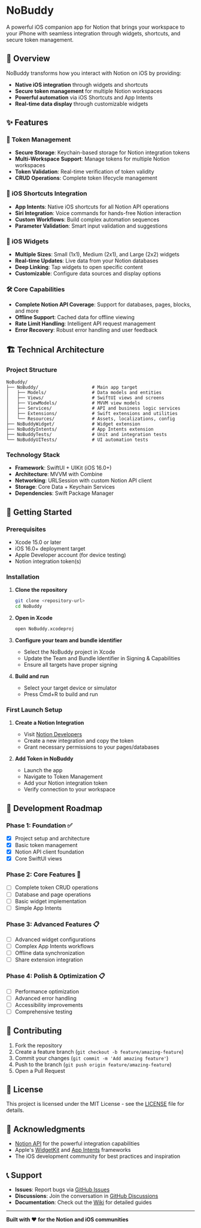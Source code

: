 # NoBuddy

A powerful iOS companion app for Notion that brings your workspace to your iPhone with seamless integration through widgets, shortcuts, and secure token management.

## 🎯 Overview

NoBuddy transforms how you interact with Notion on iOS by providing:
- **Native iOS integration** through widgets and shortcuts
- **Secure token management** for multiple Notion workspaces
- **Powerful automation** via iOS Shortcuts and App Intents
- **Real-time data display** through customizable widgets

## ✨ Features

### 🔐 Token Management
- **Secure Storage**: Keychain-based storage for Notion integration tokens
- **Multi-Workspace Support**: Manage tokens for multiple Notion workspaces
- **Token Validation**: Real-time verification of token validity
- **CRUD Operations**: Complete token lifecycle management

### 🔗 iOS Shortcuts Integration
- **App Intents**: Native iOS shortcuts for all Notion API operations
- **Siri Integration**: Voice commands for hands-free Notion interaction
- **Custom Workflows**: Build complex automation sequences
- **Parameter Validation**: Smart input validation and suggestions

### 📱 iOS Widgets
- **Multiple Sizes**: Small (1x1), Medium (2x1), and Large (2x2) widgets
- **Real-time Updates**: Live data from your Notion databases
- **Deep Linking**: Tap widgets to open specific content
- **Customizable**: Configure data sources and display options

### 🛠 Core Capabilities
- **Complete Notion API Coverage**: Support for databases, pages, blocks, and more
- **Offline Support**: Cached data for offline viewing
- **Rate Limit Handling**: Intelligent API request management
- **Error Recovery**: Robust error handling and user feedback

## 🏗 Technical Architecture

### Project Structure
```
NoBuddy/
├── NoBuddy/                    # Main app target
│   ├── Models/                 # Data models and entities
│   ├── Views/                  # SwiftUI views and screens
│   ├── ViewModels/             # MVVM view models
│   ├── Services/               # API and business logic services
│   ├── Extensions/             # Swift extensions and utilities
│   └── Resources/              # Assets, localizations, config
├── NoBuddyWidget/              # Widget extension
├── NoBuddyIntents/             # App Intents extension
├── NoBuddyTests/               # Unit and integration tests
└── NoBuddyUITests/             # UI automation tests
```

### Technology Stack
- **Framework**: SwiftUI + UIKit (iOS 16.0+)
- **Architecture**: MVVM with Combine
- **Networking**: URLSession with custom Notion API client
- **Storage**: Core Data + Keychain Services
- **Dependencies**: Swift Package Manager

## 🚀 Getting Started

### Prerequisites
- Xcode 15.0 or later
- iOS 16.0+ deployment target
- Apple Developer account (for device testing)
- Notion integration token(s)

### Installation

1. **Clone the repository**
   ```bash
   git clone <repository-url>
   cd NoBuddy
   ```

2. **Open in Xcode**
   ```bash
   open NoBuddy.xcodeproj
   ```

3. **Configure your team and bundle identifier**
   - Select the NoBuddy project in Xcode
   - Update the Team and Bundle Identifier in Signing & Capabilities
   - Ensure all targets have proper signing

4. **Build and run**
   - Select your target device or simulator
   - Press Cmd+R to build and run

### First Launch Setup

1. **Create a Notion Integration**
   - Visit [Notion Developers](https://www.notion.so/my-integrations)
   - Create a new integration and copy the token
   - Grant necessary permissions to your pages/databases

2. **Add Token in NoBuddy**
   - Launch the app
   - Navigate to Token Management
   - Add your Notion integration token
   - Verify connection to your workspace

## 📝 Development Roadmap

### Phase 1: Foundation ✅
- [x] Project setup and architecture
- [x] Basic token management
- [x] Notion API client foundation
- [x] Core SwiftUI views

### Phase 2: Core Features 🚧
- [ ] Complete token CRUD operations
- [ ] Database and page operations
- [ ] Basic widget implementation
- [ ] Simple App Intents

### Phase 3: Advanced Features 📋
- [ ] Advanced widget configurations
- [ ] Complex App Intents workflows
- [ ] Offline data synchronization
- [ ] Share extension integration

### Phase 4: Polish & Optimization 📋
- [ ] Performance optimization
- [ ] Advanced error handling
- [ ] Accessibility improvements
- [ ] Comprehensive testing

## 🤝 Contributing

1. Fork the repository
2. Create a feature branch (`git checkout -b feature/amazing-feature`)
3. Commit your changes (`git commit -m 'Add amazing feature'`)
4. Push to the branch (`git push origin feature/amazing-feature`)
5. Open a Pull Request

## 📄 License

This project is licensed under the MIT License - see the [LICENSE](LICENSE) file for details.

## 🙏 Acknowledgments

- [Notion API](https://developers.notion.com/) for the powerful integration capabilities
- Apple's [WidgetKit](https://developer.apple.com/documentation/widgetkit) and [App Intents](https://developer.apple.com/documentation/appintents) frameworks
- The iOS development community for best practices and inspiration

## 📞 Support

- **Issues**: Report bugs via [GitHub Issues](../../issues)
- **Discussions**: Join the conversation in [GitHub Discussions](../../discussions)
- **Documentation**: Check out the [Wiki](../../wiki) for detailed guides

---

**Built with ❤️ for the Notion and iOS communities** 